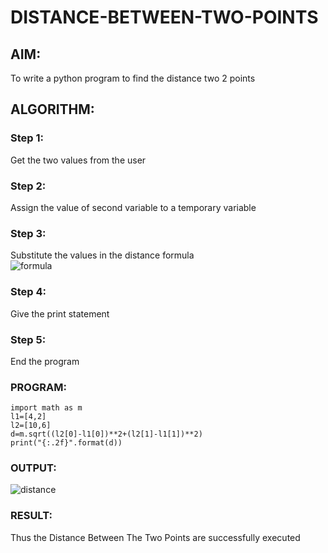 # DISTANCE-BETWEEN-TWO-POINTS

## AIM:
To write a python program to find the distance two 2 points
## ALGORITHM:
### Step 1: 
Get the two values from the user
### Step 2: 
Assign the value of second variable to a temporary variable 
### Step 3: 
Substitute the values in the distance formula  
![formula](/formula.png)
### Step 4: 
Give the print statement
### Step 5: 
End the program
### PROGRAM:
```
import math as m
l1=[4,2]
l2=[10,6]
d=m.sqrt((l2[0]-l1[0])**2+(l2[1]-l1[1])**2)
print("{:.2f}".format(d))
```
  
### OUTPUT:

![distance](https://user-images.githubusercontent.com/118447015/209440179-5c795c0c-5dbd-4c1f-a7d0-82ea37c1b526.png)



### RESULT:
Thus the Distance Between The Two Points are successfully executed
